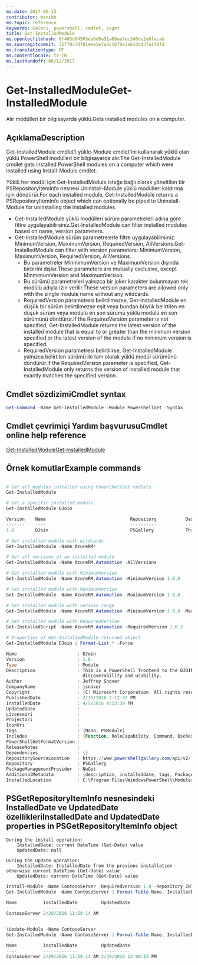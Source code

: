 ```yaml
---
ms.date: 2017-06-12
contributor: manikb
ms.topic: reference
keywords: Galeri, powershell, cmdlet, psget
title: Get-InstalledModule
ms.openlocfilehash: 6f485d04503ea6d9a51a68ae7ec3d0dc2e6facab
ms.sourcegitcommit: 75f70c7df01eea5e7a2c16f9a3ab1dd437a1f8fd
ms.translationtype: MT
ms.contentlocale: tr-TR
ms.lasthandoff: 06/12/2017
---
```

# <a name="get-installedmodule"></a><span data-ttu-id="5f378-103">Get-InstalledModule</span><span class="sxs-lookup"><span data-stu-id="5f378-103">Get-InstalledModule</span></span>

<span data-ttu-id="5f378-104">Alır modülleri bir bilgisayarda yüklü.</span><span class="sxs-lookup"><span data-stu-id="5f378-104">Gets installed modules on a computer.</span></span>

## <a name="description"></a><span data-ttu-id="5f378-105">Açıklama</span><span class="sxs-lookup"><span data-stu-id="5f378-105">Description</span></span>

<span data-ttu-id="5f378-106">Get-InstalledModule cmdlet'i yükle-Module cmdlet'ini kullanarak yüklü olan yüklü PowerShell modülleri bir bilgisayarda alır.</span><span class="sxs-lookup"><span data-stu-id="5f378-106">The Get-InstalledModule cmdlet gets installed PowerShell modules on a computer which were installed using Install-Module cmdlet.</span></span>

<span data-ttu-id="5f378-107">Yüklü her modül için Get-InstalledModule isteğe bağlı olarak yöneltilen bir PSRepositoryItemInfo nesnesi Uninstall-Module yüklü modülleri kaldırma için döndürür.</span><span class="sxs-lookup"><span data-stu-id="5f378-107">For each installed module, Get-InstalledModule returns a PSRepositoryItemInfo object which can optionally be piped to Uninstall-Module for uninstalling the installed modules.</span></span>

- <span data-ttu-id="5f378-108">Get-InstalledModule yüklü modülleri sürüm parametreleri adına göre filtre uygulayabilirsiniz.</span><span class="sxs-lookup"><span data-stu-id="5f378-108">Get-InstalledModule can filter installed modules based on name, version parameters.</span></span>
- <span data-ttu-id="5f378-109">Get-InstalledModule sürüm parametrelerle filtre uygulayabilirsiniz: MinimumVersion, MaximumVersion, RequiredVersion, AllVersions.</span><span class="sxs-lookup"><span data-stu-id="5f378-109">Get-InstalledModule can filter with version parameters: MinimumVersion, MaximumVersion, RequiredVersion, AllVersions.</span></span>
  - <span data-ttu-id="5f378-110">Bu parametreler MinmimumVersion ve MaximumVersion dışında birbirini dışlar.</span><span class="sxs-lookup"><span data-stu-id="5f378-110">These parameters are mutually exclusive, except MinmimumVersion and MaximumVersion.</span></span>
  - <span data-ttu-id="5f378-111">Bu sürümü parametreleri yalnızca bir joker karakter bulunmayan tek modülü adıyla izin verilir.</span><span class="sxs-lookup"><span data-stu-id="5f378-111">These version parameters are allowed only with the single module name without any wildcards.</span></span>
  - <span data-ttu-id="5f378-112">RequiredVersion parametresi belirtilmezse, Get-InstalledModule en düşük bir sürüm belirtilmezse eşit veya bundan büyük belirtilen en düşük sürüm veya modülü en son sürümü yüklü modülü en son sürümünü döndürür.</span><span class="sxs-lookup"><span data-stu-id="5f378-112">If the RequiredVersion parameter is not specified, Get-InstalledModule returns the latest version of the installed module that is equal to or greater than the minimum version specified or the latest version of the module if no minimum version is specified.</span></span> 
  - <span data-ttu-id="5f378-113">RequiredVersion parametresi belirtilirse, Get-InstalledModule yalnızca belirtilen sürümü ile tam olarak yüklü modül sürümünü döndürür.</span><span class="sxs-lookup"><span data-stu-id="5f378-113">If the RequiredVersion parameter is specified, Get-InstalledModule only returns the version of installed module that exactly matches the specified version.</span></span>

## <a name="cmdlet-syntax"></a><span data-ttu-id="5f378-114">Cmdlet sözdizimi</span><span class="sxs-lookup"><span data-stu-id="5f378-114">Cmdlet syntax</span></span>
```powershell
Get-Command -Name Get-InstalledModule -Module PowerShellGet -Syntax
```

## <a name="cmdlet-online-help-reference"></a><span data-ttu-id="5f378-115">Cmdlet çevrimiçi Yardım başvurusu</span><span class="sxs-lookup"><span data-stu-id="5f378-115">Cmdlet online help reference</span></span>

[<span data-ttu-id="5f378-116">Get-InstalledModule</span><span class="sxs-lookup"><span data-stu-id="5f378-116">Get-InstalledModule</span></span>](http://go.microsoft.com/fwlink/?LinkId=526863)

## <a name="example-commands"></a><span data-ttu-id="5f378-117">Örnek komutlar</span><span class="sxs-lookup"><span data-stu-id="5f378-117">Example commands</span></span>

```powershell

# Get all modules installed using PowerShellGet cmdlets
Get-InstalledModule

# Get a specific installed module
Get-InstalledModule DJoin

Version    Name                                Repository           Description
-------    ----                                ----------           -----------
1.0        DJoin                               PSGallery            This is a PowerShell frontend to the DJOIN.exe c...

# Get installed module with wildcards
Get-InstalledModule -Name AzureRM*

# Get all versions of an installed module
Get-InstalledModule -Name AzureRM.Automation -AllVersions

# Get installed module with MinimumVersion
Get-InstalledModule -Name AzureRM.Automation -MinimumVersion 1.0.0

# Get installed module with MaximumVersion
Get-InstalledModule -Name AzureRM.Automation -MaximumVersion 1.0.8

# Get installed module with version range
Get-InstalledModule -Name AzureRM.Automation -MinimumVersion 1.0.0 -MaximumVersion 1.0.8

# Get installed module with RequiredVersion
Get-InstalledScript -Name AzureRM.Automation -RequiredVersion 1.0.3

# Properties of Get-InstalledModule returned object
Get-InstalledModule DJoin | Format-List * -Force

Name                       : DJoin
Version                    : 1.0
Type                       : Module
Description                : This is a PowerShell frontend to the DJOIN.exe command which provides better
                             discoverability and usability.
Author                     : Jeffrey Snover
CompanyName                : jsnover
Copyright                  : (C) Microsoft Corporation. All rights reserved.
PublishedDate              : 2/15/2016 7:12:37 PM
InstalledDate              : 4/5/2016 4:13:39 PM
UpdatedDate                :
LicenseUri                 :
ProjectUri                 :
IconUri                    :
Tags                       : {Nano, PSModule}
Includes                   : {Function, RoleCapability, Command, DscResource...}
PowerShellGetFormatVersion :
ReleaseNotes               :
Dependencies               : {}
RepositorySourceLocation   : https://www.powershellgallery.com/api/v2/
Repository                 : PSGallery
PackageManagementProvider  : NuGet
AdditionalMetadata         : {description, installeddate, tags, PackageManagementProvider...}
InstalledLocation          : C:\Program Files\WindowsPowerShell\Modules\DJoin\1.0

```



## <a name="installeddate-and-updateddate-properties-in-psgetrepositoryiteminfo-object"></a><span data-ttu-id="5f378-118">PSGetRepositoryItemInfo nesnesindeki InstalledDate ve UpdatedDate özellikleri</span><span class="sxs-lookup"><span data-stu-id="5f378-118">InstalledDate and UpdatedDate properties in PSGetRepositoryItemInfo object</span></span>

    During the install operation:
        InstalledDate: current DateTime (Get-Date) value
        UpdatedDate: null

    During the Update operation:
        InstalledDate: InstalledDate from the previous installation otherwise current DateTime (Get-Date) value
        UpdatedDate: current DateTime (Get-Date) value

```powershell
Install-Module -Name ContosoServer -RequiredVersion 1.0 -Repository INT
Get-InstalledModule -Name ContosoServer | Format-Table Name, InstalledDate, UpdatedDate

Name          InstalledDate         UpdatedDate
----          -------------         -----------
ContosoServer 2/29/2016 11:59:14 AM


\Update-Module -Name ContosoServer
Get-InstalledModule -Name ContosoServer | Format-Table Name, InstalledDate, UpdatedDate

Name          InstalledDate         UpdatedDate
----          -------------         -----------
ContosoServer 2/29/2016 11:59:14 AM 2/29/2016 12:00:15 PM
```

